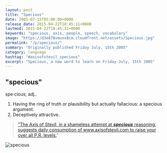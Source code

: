 ```yaml
---
layout: post
title: "Specious"
date: 2005-07-15T05:00:00+0000
release_date: 2015-04-22T18:45:11+0000
lastmod: 2015-04-22T18:45:11+0000
keywords: "specious, axis, people, speech, vocabulary"
image: "https://d3e878vmunx8cm.cloudfront.net/assets/Specious.jpg"
permalink: "/p/specious/"
summary: "Originally published Friday July, 15th 2005"
category: language
hashtag: "#axisofstevil_specious"
excerpt: "Specious, a new word to learn on Friday July, 15th 2005"
---
```


[id_1]: https://d3e878vmunx8cm.cloudfront.net/assets/Specious.jpg "specious"

## "specious" ##

spe·cious; adj..

1. Having the ring of truth or plausibility but actually fallacious: a specious argument.
2. Deceptively attractive.
 
> ["The Axis of Stevil, in a shameless attempt at ***specious*** reasoning, suggests daily consumption of www.axisofstevil.com to raise your over all P.R. levels.](/p/moment-of-ultimate-defeat)"

![specious][id_1]
